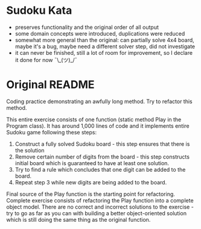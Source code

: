 # Sudoku Kata

- preserves functionality and the original order of all output
- some domain concepts were introduced, duplications were reduced
- somewhat more general than the original: can partially solve 4x4 board, maybe it's a bug, maybe need a different solver step, did not investigate
- it can never be finished, still a lot of room for improvement, so I declare it done for now ¯\\\_(ツ)\_/¯

# Original README
Coding practice demonstrating an awfully long method. Try to refactor this method.

This entire exercise consists of one function (static method Play in the Program class). It has around 1,000 lines of code and it implements entire Sudoku game following these steps:

1. Construct a fully solved Sudoku board - this step ensures that there is the solution
2. Remove certain number of digits from the board - this step constructs initial board which is guaranteed to have at least one solution.
3. Try to find a rule which concludes that one digit can be added to the board.
4. Repeat step 3 while new digits are being added to the board.

Final source of the Play function is the starting point for refactoring. Complete exercise consists of refactoring the Play function into a complete object model. There are no correct and incorrect solutions to the exercise - try to go as far as you can with building a better object-oriented solution which is still doing the same thing as the original function.
